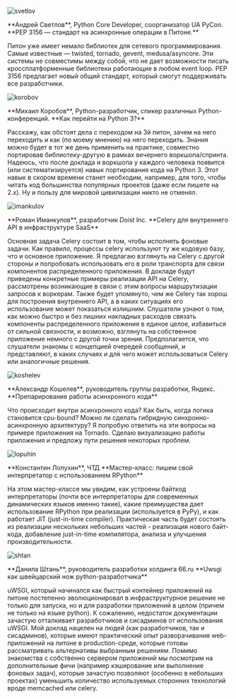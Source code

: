![svetlov](http://dropbucket.ru/pyconru/svetlov)

<div markdown="1">
**Андрей Светлов**, Python Core Developer, соорганизатор UA PyCon.  
**PEP 3156 — стандарт на асинхронные операции в Питоне.**
  
Питон уже имеет немало библиотек для сетевого программирования.
Самые известные — twisted, tornado, gevent, medusa/asyncore.
Эти системы не совместимы между собой, что не дает возможности писать кроссплатформенные библиотеки
работающие в любом event loop. PEP 3156 предлагает новый общий стандарт, который смогут поддерживать все разработчики.
</div>

![korobov](http://dropbucket.ru/pyconru/korobov)

<div markdown="1">
**Михаил Коробов**, Python-разработчик, спикер различных Python-конференций.  
**Как перейти на Python 3?**

Расскажу, как обстоят дела с переходом на 3й питон, зачем на него переходить и как (по моему мнению) на него переходить. Знания можно будет в тот же день применить на практике, совместно портировав библиотеку-другую в рамках вечернего воркшопа/спринта.
Надеюсь, что после доклада и воркшопа у каждого человека появится (или систематизируется) навык портирования кода на Python 3. Этот навык в скором времени станет необходим, например, для того, чтобы читать код большинства популярных проектов (даже если пишете на 2.x). Ну и пользу для мировой цивилизации никто не отменял. 
</div>

![imankulov](http://dropbucket.ru/pyconru/imankulov)

<div markdown="1">
**Роман Иманкулов**, разработчик Doist Inc.  
**Celery для внутреннего API в инфраструктуре SaaS**

Основная задача Celery состоит в том, чтобы исполнять фоновые задачи. Как правило, процессы celery используют ту же кодовую базу, что и основное приложение.
Я предлагаю взглянуть на Celery с другой стороны и попробовать использовать его в роли транспорта для связи компонентов распределенного приложения.
В докладе будут приведены конкретные примеры реализации API на Celery, рассмотрены возникающие в связи с этим вопросы маршрутизации запросов к воркерам. Также будет упомянуто, чем же Celery так хорош для построения внутреннего API, а в каких ситуациях его использование может показаться излишним.
Слушатели узнают о том, как можно быстро и без лишних накладных расходов связать компоненты распределенного приложения в единое целое, избавиться от сильной связности, и возможно, взглянуть на собственное приложение немного с другой точки зрения. Предполагается, что слушатели знакомы с концепцией очередей сообщений, и представляют, в каких случаях и для чего может использоваться Celery или аналогичные решения.
</div>

![koshelev](http://dropbucket.ru/pyconru/koshelev)

<div markdown="1">
**Александр Кошелев**, руководитель группы разработки, Яндекс.  
**Препарирование работы асинхронного кода**

Что происходит внутри асинхронного кода? Как быть, когда логика становится cpu-bound? Можно ли сделать гибридную синхронно-асинхронную архитектуру?
Я попробую ответить на эти вопросы на примере приложения на Tornado. Сделаю визуализацию работы приложения и предложу пути решения некоторых проблем.
</div>

![lopuhin](http://dropbucket.ru/pycon/kostialopuhin)

<div markdown="1">
**Константин Лопухин**, ЧТД  
**Мастер-класс: пишем свой интерпретатор с использованием RPython**

На этом мастер-классе мы увидим, как устроены байткод интерпретаторы
(почти все интерпретаторы для современных динамических языков именно такие),
какие преимущества дает использование RPython при реализации
(используется в PyPy), и как работает JIT (just-in-time compiler).
Практическая часть будет состоять из реализации
нескольких небольших частей - реализация нового байт-кода, добавление
just-in-time компилятора, анализа и улучшения производительности.
</div>

![shtan](http://dropbucket.ru/pycon/shtan)

<div markdown="1">
**Данила Штань**, руководитель разработки холдинга 66.ru  
**Uwsgi как швейцарский нож python-разработчика**

uWSGI, который начинался как быстрый контейнер приложений на питоне постепенно эволюционировал в инфраструктурное решение не только для запуска, но и для разработки приложений в целом (причем не только на языке python). К сожалению, недостаток документации зачастую отталкивает разработчиков и сисадминов от использования uWSGI.   Мой доклад нацелен на людей (как разработчиков, так и сисадминов), которые имеют практический опыт разворачивания web-приложений на питоне в production-среде, которые готовы рассматривать альтернативы выбранным решениям. Помимо знакомства с собственно сервером приложений мы посмотрим на дополнительные фичи (например кэширование или выполнение фоновых задач), которые зачастую позволяют (особенно в небольших проектах) уменьшить количество используемых сторонних технологий вроде memcached или celery.
</div>
